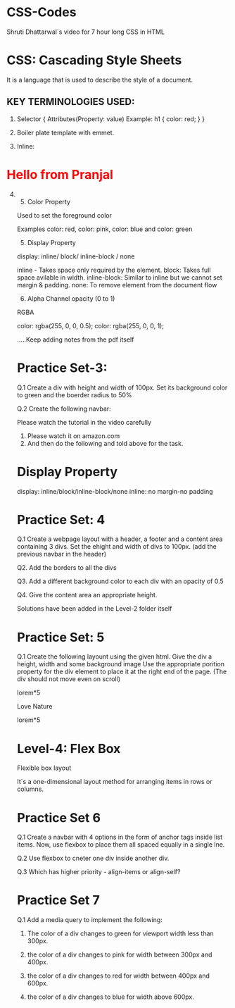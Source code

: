 # CSS-Codes
Shruti Dhattarwal`s video for 7 hour long CSS in HTML

# CSS: Cascading Style Sheets

It is a language that is used to describe the style of a document. 

## KEY TERMINOLOGIES USED:
1. Selector {
    Attributes(Property: value)
    Example: 
    h1 {
        color: red;
    }
}

2. Boiler plate template with emmet. 

3. Inline: 
<h1 style="color: red">Hello from Pranjal</h1>

4. <style> tag
<style>
    h1 {
        color: red;
    }
    </style>

5. Color Property

Used to set the foreground color

Examples
color: red, color: pink, color: blue and color: green

5. Display Property

display: inline/ block/ inline-block / none

inline - Takes space only required by the element.
block: Takes full space avilable in width.
inline-block: Similar to inline but we cannot set margin & padding.
none: To remove element from the document flow

6. Alpha Channel
opacity (0 to 1)

RGBA

color: rgba(255, 0, 0, 0.5);
color: rgba(255, 0, 0, 1);

.....Keep adding notes from the pdf itself

# Practice Set-3:
 Q.1 Create a div with height and width of 100px.
 Set its background color to green and the boerder radius to 50%

 Q.2 Create the following navbar:

 Please watch the tutorial in the video carefully
1. Please watch it on amazon.com
2. And then do the following and told above for the task. 

# Display Property

display: inline/block/inline-block/none
inline: no margin-no padding

# Practice Set: 4

Q.1 Create a webpage layout with a header, a footer and a content area containing 3 divs.
Set the ehight and width of divs to 100px.
(add the previous navbar in the header)

Q2. Add the borders to all the divs

Q3. Add a different background color to each div with an opacity of 0.5

Q4. Give the content area an appropriate height.


Solutions have been added in the Level-2 folder itself

# Practice Set: 5

Q.1 Create the following layount using the given html.
Give the div a height, width and some background image
Use the appropriate porition property for the div element to place it at the right end of the page. (The div should not move even on scroll)

<p>lorem*5</p>
<div>Love Nature<p>
<p>lorem*5</p>

# Level-4: Flex Box

Flexible box layout

It`s a one-dimensional layout method for arranging items in rows or columns. 

# Practice Set 6

Q.1 Create a navbar with 4 options in the form of anchor tags inside list items. Now, use flexbox to place them all spaced equally in a single lne.

Q.2 Use flexbox to cneter one div inside another div.

Q.3 Which has higher priority - align-items or align-self?

# Practice Set 7

Q.1 Add a media query to implement the following:

1. The color of a div changes to green for viewport width less than 300px.

2. the color of a div changes to pink for width between 300px and 400px.

3. the color of a div changes to red for width between 400px and 600px.

4. the color of a div changes to blue for width above 600px.